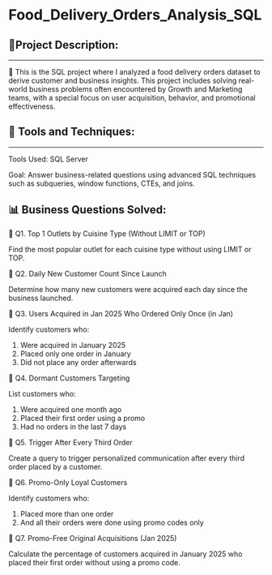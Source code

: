 # Food_Delivery_Orders_Analysis_SQL
📌Project Description:
----------------------------------
-----------------------------------
🍔 This is the SQL project where I analyzed a food delivery orders dataset to derive customer and business insights. This project includes solving real-world business problems often encountered by Growth and Marketing teams, with a special focus on user acquisition, behavior, and promotional effectiveness.

📌 Tools and Techniques:
-------------------------------
-------------------------------
Tools Used: SQL Server

Goal: Answer business-related questions using advanced SQL techniques such as subqueries, window functions, CTEs, and joins.

📊 Business Questions Solved:
----------------------------------
🔹 Q1. Top 1 Outlets by Cuisine Type (Without LIMIT or TOP)

Find the most popular outlet for each cuisine type without using LIMIT or TOP.

🔹 Q2. Daily New Customer Count Since Launch

Determine how many new customers were acquired each day since the business launched.

🔹 Q3. Users Acquired in Jan 2025 Who Ordered Only Once (in Jan)

Identify customers who:
1. Were acquired in January 2025
2. Placed only one order in January
3. Did not place any order afterwards

🔹 Q4. Dormant Customers Targeting

List customers who:
1. Were acquired one month ago
2. Placed their first order using a promo
3. Had no orders in the last 7 days

🔹 Q5. Trigger After Every Third Order

Create a query to trigger personalized communication after every third order placed by a customer.

🔹 Q6. Promo-Only Loyal Customers

Identify customers who:
1. Placed more than one order
2. And all their orders were done using promo codes only

🔹 Q7. Promo-Free Original Acquisitions (Jan 2025)

Calculate the percentage of customers acquired in January 2025 who placed their first order without using a promo code.
